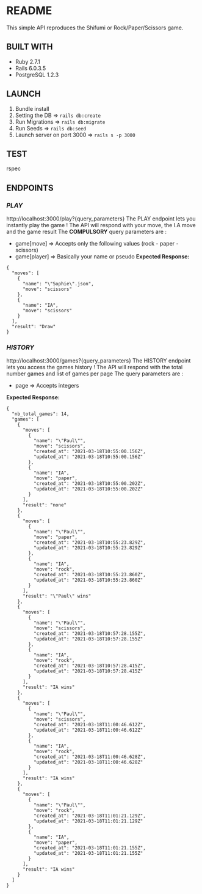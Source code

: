 # README

This simple API reproduces the Shifumi or Rock/Paper/Scissors game.

## BUILT WITH
- Ruby 2.7.1
- Rails 6.0.3.5
- PostgreSQL 1.2.3

## LAUNCH
1. Bundle install
1. Setting the DB => `rails db:create`
2. Run Migrations => `rails db:migrate`
3. Run Seeds => `rails db:seed`
4. Launch server on port 3000 => `rails s -p 3000`

## TEST
rspec

## ENDPOINTS
### *PLAY*
http://localhost:3000/play?{query_parameters}
The PLAY endpoint lets you instantly play the game !
The API will respond with your move, the I.A move and the game result
The **COMPULSORY** query parameters are :
- game[move] => Accepts only the following values (rock - paper - scissors)
- game[player] => Basically your name or pseudo
**Expected Response:**
```
{
  "moves": [
    {
      "name": "\"Sophie\".json",
      "move": "scissors"
    },
    {
      "name": "IA",
      "move": "scissors"
    }
  ],
  "result": "Draw"
}
```
### *HISTORY*
http://localhost:3000/games?{query_parameters}
The HISTORY endpoint lets you access the games history !
The API will respond with the total number games and list of games per page
The query parameters are :
- page => Accepts integers

**Expected Response:**
```
{
  "nb_total_games": 14,
  "games": [
    {
      "moves": [
        {
          "name": "\"Paul\"",
          "move": "scissors",
          "created_at": "2021-03-18T10:55:00.156Z",
          "updated_at": "2021-03-18T10:55:00.156Z"
        },
        {
          "name": "IA",
          "move": "paper",
          "created_at": "2021-03-18T10:55:00.202Z",
          "updated_at": "2021-03-18T10:55:00.202Z"
        }
      ],
      "result": "none"
    },
    {
      "moves": [
        {
          "name": "\"Paul\"",
          "move": "paper",
          "created_at": "2021-03-18T10:55:23.829Z",
          "updated_at": "2021-03-18T10:55:23.829Z"
        },
        {
          "name": "IA",
          "move": "rock",
          "created_at": "2021-03-18T10:55:23.860Z",
          "updated_at": "2021-03-18T10:55:23.860Z"
        }
      ],
      "result": "\"Paul\" wins"
    },
    {
      "moves": [
        {
          "name": "\"Paul\"",
          "move": "scissors",
          "created_at": "2021-03-18T10:57:28.155Z",
          "updated_at": "2021-03-18T10:57:28.155Z"
        },
        {
          "name": "IA",
          "move": "rock",
          "created_at": "2021-03-18T10:57:28.415Z",
          "updated_at": "2021-03-18T10:57:28.415Z"
        }
      ],
      "result": "IA wins"
    },
    {
      "moves": [
        {
          "name": "\"Paul\"",
          "move": "scissors",
          "created_at": "2021-03-18T11:00:46.612Z",
          "updated_at": "2021-03-18T11:00:46.612Z"
        },
        {
          "name": "IA",
          "move": "rock",
          "created_at": "2021-03-18T11:00:46.628Z",
          "updated_at": "2021-03-18T11:00:46.628Z"
        }
      ],
      "result": "IA wins"
    },
    {
      "moves": [
        {
          "name": "\"Paul\"",
          "move": "rock",
          "created_at": "2021-03-18T11:01:21.129Z",
          "updated_at": "2021-03-18T11:01:21.129Z"
        },
        {
          "name": "IA",
          "move": "paper",
          "created_at": "2021-03-18T11:01:21.155Z",
          "updated_at": "2021-03-18T11:01:21.155Z"
        }
      ],
      "result": "IA wins"
    }
  ]
}
```
